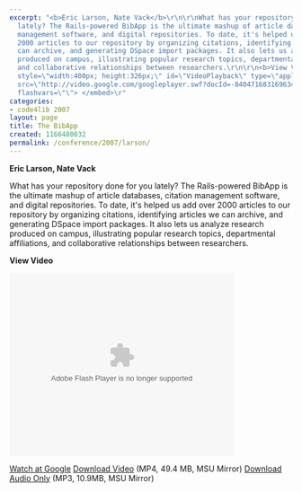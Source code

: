 ```yaml
---
excerpt: "<b>Eric Larson, Nate Vack</b>\r\n\r\nWhat has your repository done for you
  lately? The Rails-powered BibApp is the ultimate mashup of article databases, citation
  management software, and digital repositories. To date, it's helped us add over
  2000 articles to our repository by organizing citations, identifying articles we
  can archive, and generating DSpace import packages. It also lets us analyze research
  produced on campus, illustrating popular research topics, departmental affiliations,
  and collaborative relationships between researchers.\r\n\r\n<b>View Video</b>\r\n\r\n<embed
  style=\"width:400px; height:326px;\" id=\"VideoPlayback\" type=\"application/x-shockwave-flash\"
  src=\"http://video.google.com/googleplayer.swf?docId=-8404716831696341190&hl=en\"
  flashvars=\"\"> </embed>\r"
categories:
- code4lib 2007
layout: page
title: The BibApp
created: 1166480032
permalink: /conference/2007/larson/
---
```

<b>Eric Larson, Nate Vack</b>

What has your repository done for you lately? The Rails-powered BibApp is the ultimate mashup of article databases, citation management software, and digital repositories. To date, it's helped us add over 2000 articles to our repository by organizing citations, identifying articles we can archive, and generating DSpace import packages. It also lets us analyze research produced on campus, illustrating popular research topics, departmental affiliations, and collaborative relationships between researchers.

<b>View Video</b>

<embed style="width:400px; height:326px;" id="VideoPlayback" type="application/x-shockwave-flash" src="http://video.google.com/googleplayer.swf?docId=-8404716831696341190&hl=en" flashvars=""> </embed>

<a href="http://video.google.com/videoplay?docid=-8404716831696341190&hl=en">Watch at Google</a>
<a href="http://streaming.msu.edu/storemedia/download/ebyryan/code4lib07/code4lib07_pres_bibapp_larson_vack.mp4">Download Video</a> (MP4, 49.4 MB, MSU Mirror)
<a href="http://streaming.msu.edu/storemedia/download/ebyryan/c4l07audio/d2/code4lib07_pres_bibapp_larson_vack.mp3">Download Audio Only</a> (MP3, 10.9MB, MSU Mirror)
